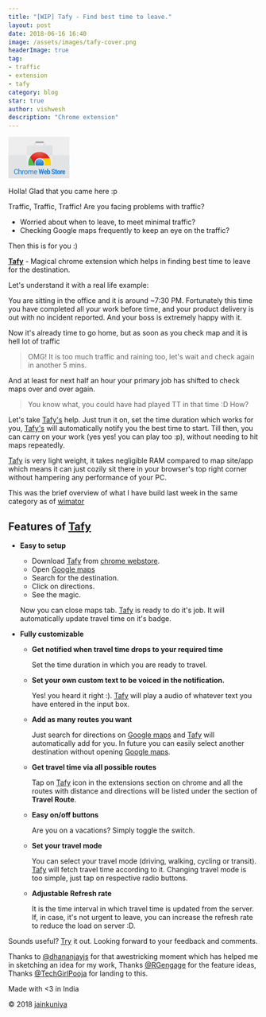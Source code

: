 ```yaml
---
title: "[WIP] Tafy - Find best time to leave."
layout: post
date: 2018-06-16 16:40
image: /assets/images/tafy-cover.png
headerImage: true
tag: 
- traffic
- extension
- tafy
category: blog
star: true
author: vishwesh
description: "Chrome extension"
---
```


<a href="http://bit.ly/tafy" target="_blank" align="center">
  <img width="122.5" height="84" border="0"  src="/assets/images/chromewebstore.jpg"/>
</a>

Holla! Glad that you came here :p

Traffic, Traffic, Traffic!
Are you facing problems with traffic?

- Worried about when to leave, to meet minimal traffic?
- Checking Google maps frequently to keep an eye on the traffic?

Then this is for you :)

[**Tafy**](http://bit.ly/tafy) - Magical chrome extension which helps in finding best time to leave for the destination.

Let's understand it with a real life example:

You are sitting in the office and it is around ~7:30 PM. Fortunately this time you have completed all your work before time, and your product delivery is out with no incident reported. And your boss is extremely happy with it.

Now it's already time to go home, but as soon as you check map and it is hell lot of traffic

> OMG! It is too much traffic and raining too, let's wait and check again in another 5 mins.

And at least for next half an hour your primary job has shifted to check maps over and over again.

> You know what, you could have had played TT in that time :D How?

Let's take [Tafy's](http://bit.ly/tafy) help. Just trun it on, set the time duration which works for you, [Tafy's](http://bit.ly/tafy) will automatically notify you the best time to start. Till then, you can carry on your work (yes yes! you can play too :p), without needing to hit maps repeatedly.

[Tafy](http://bit.ly/tafy) is very light weight, it takes negligible RAM compared to map site/app which means it can just cozily sit there in your browser's top right corner without hampering any performance of your PC.

This was the brief overview of what I have build last week in the same category as of [wimator](../wimator)

## Features of [Tafy](http://bit.ly/tafy)

- **Easy to setup**

  - Download [Tafy](http://bit.ly/tafy) from [chrome webstore](http://bit.ly/tafy).
  - Open [Google maps](http://bit.ly/v-maps)
  - Search for the destination.
  - Click on directions.
  - See the magic.

  Now you can close maps tab. [Tafy](http://bit.ly/tafy) is ready to do it's job.
  It will automatically update travel time on it's badge.

- **Fully customizable**

  - **Get notified when travel time drops to your required time**

    Set the time duration in which you are ready to travel.

  - **Set your own custom text to be voiced in the notification.**

    Yes! you heard it right :). [Tafy](http://bit.ly/tafy) will play a audio of whatever text you have entered in the input box.

  - **Add as many routes you want**

    Just search for directions on [Google maps](http://bit.ly/v-maps) and [Tafy](http://bit.ly/tafy) will automatically add for you. In future you can easily select another destination without opening [Google maps](http://bit.ly/v-maps).

  - **Get travel time via all possible routes**

    Tap on [Tafy](http://bit.ly/tafy) icon in the extensions section on chrome and all the routes with distance and directions will be listed under the section of **Travel Route**.

  - **Easy on/off buttons**

    Are you on a vacations? Simply toggle the switch.

  - **Set your travel mode**

    You can select your travel mode (driving, walking, cycling or transit). [Tafy](http://bit.ly/tafy) will fetch travel time according to it. Changing travel mode is too simple, just tap on respective radio buttons.

  - **Adjustable Refresh rate**

    It is the time interval in which travel time is updated from the server.
    If, in case, it's not urgent to leave, you can increase the refresh rate to reduce the load on server :D.

Sounds useful? [Try](http://bit.ly/tafy) it out. Looking forward to your feedback and comments.

Thanks to [@dhananjayjs](http://bit.ly/d-in-linkedin) for that awestricking moment which has helped me in sketching an idea for my work,
Thanks [@RGengage](http://bit.ly/r-in-linkedin) for the feature ideas, Thanks [@TechGirlPooja](http://bit.ly/p-in-linkedin) for landing to this.

Made with <3 in India

© 2018 [jainkuniya](https://jainkuniya.github.io)
